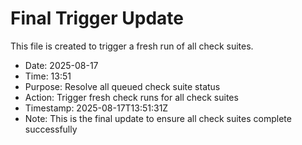 # Final Trigger Update

This file is created to trigger a fresh run of all check suites.

- Date: 2025-08-17
- Time: 13:51
- Purpose: Resolve all queued check suite status
- Action: Trigger fresh check runs for all check suites
- Timestamp: 2025-08-17T13:51:31Z
- Note: This is the final update to ensure all check suites complete successfully

